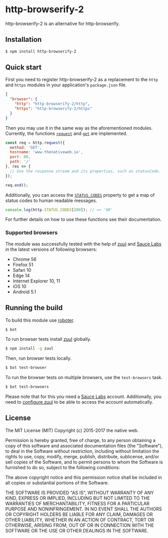 # http-browserify-2

http-browserify-2 is an alternative for http-browserify.

## Installation

```bash
$ npm install http-browserify-2
```

## Quick start

First you need to register http-browserify-2 as a replacement to the `http` and `https` modules in your application's `package.json` file.

```json
{
  "browser": {
    "http": "http-browserify-2/http",
    "https": "http-browserify-2/https"
  }
}
```

Then you may use it in the same way as the aforementioned modules. Currently, the functions [`request`](https://nodejs.org/api/http.html#http_http_request_options_callback) and [`get`](https://nodejs.org/api/http.html#http_http_get_options_callback) are implemented.

```javascript
const req = http.request({
  method: 'GET',
  hostname: 'www.thenativeweb.io',
  port: 80,
  path: '/'
}, res => {
  // Use the response stream and its properties, such as statusCode.
});

req.end();
```

Additionally, you can access the [`STATUS_CODES`](https://nodejs.org/api/http.html#http_http_status_codes) property to get a map of status codes to human readable messages.

```javascript
console.log(http.STATUS_CODES[200]); // => 'OK'
```

For further details on how to use these functions see their documentation.

### Supported browsers

The module was successfully tested with the help of [zuul](https://github.com/defunctzombie/zuul) and [Sauce Labs](https://saucelabs.com/) in the latest versions of following browsers:

- Chrome 56
- Firefox 51
- Safari 10
- Edge 14
- Internet Explorer 10, 11
- iOS 10
- Android 5.1

## Running the build

To build this module use [roboter](https://www.npmjs.com/package/roboter).

```bash
$ bot
```

To run browser tests install [zuul](https://www.npmjs.com/package/zuul) globally.

```bash
$ npm install -g zuul
```

Then, run browser tests locally.

```bash
$ bot test-browser
```

To run the browser tests on multiple browsers, use the `test-browsers` task.

```bash
$ bot test-browsers
```

Please note that for this you need a [Sauce Labs](https://saucelabs.com/) account. Additionally, you need to [configure zuul](https://github.com/defunctzombie/zuul/wiki/Cloud-testing) to be able to access the account automatically.

## License

The MIT License (MIT)
Copyright (c) 2015-2017 the native web.

Permission is hereby granted, free of charge, to any person obtaining a copy of this software and associated documentation files (the "Software"), to deal in the Software without restriction, including without limitation the rights to use, copy, modify, merge, publish, distribute, sublicense, and/or sell copies of the Software, and to permit persons to whom the Software is furnished to do so, subject to the following conditions:

The above copyright notice and this permission notice shall be included in all copies or substantial portions of the Software.

THE SOFTWARE IS PROVIDED "AS IS", WITHOUT WARRANTY OF ANY KIND, EXPRESS OR IMPLIED, INCLUDING BUT NOT LIMITED TO THE WARRANTIES OF MERCHANTABILITY, FITNESS FOR A PARTICULAR PURPOSE AND NONINFRINGEMENT. IN NO EVENT SHALL THE AUTHORS OR COPYRIGHT HOLDERS BE LIABLE FOR ANY CLAIM, DAMAGES OR OTHER LIABILITY, WHETHER IN AN ACTION OF CONTRACT, TORT OR OTHERWISE, ARISING FROM, OUT OF OR IN CONNECTION WITH THE SOFTWARE OR THE USE OR OTHER DEALINGS IN THE SOFTWARE.
